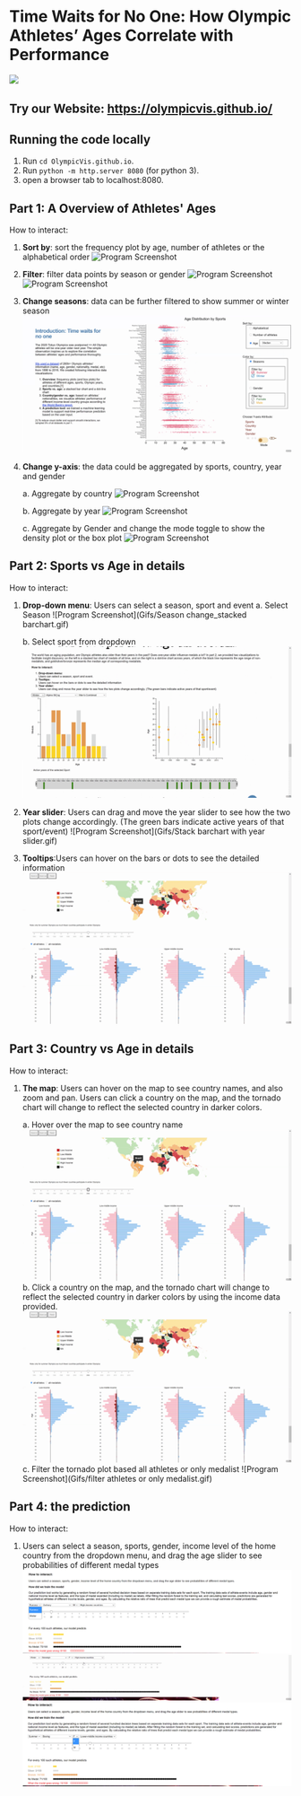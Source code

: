 # Time Waits for No One: How Olympic Athletes’ Ages Correlate with Performance
![](gif(1).gif)

Try our 
**Website:** https://olympicvis.github.io/
------
## Running the code locally
1. Run `cd OlympicVis.github.io`.
2. Run `python -m http.server 8080` (for python 3).
3. open a browser tab to localhost:8080.

## Part 1: A Overview of Athletes' Ages
How to interact:
1. __Sort by__: sort the frequency plot by age, number of athletes or the alphabetical order
![Program Screenshot](Gifs/gif_2.gif)
2. __Filter__: filter data points by season or gender
![Program Screenshot](Gifs/gif_3.gif)
![Program Screenshot](Gifs/sort_by_age_max.gif)
3. __Change seasons__: data can be further filtered to show summer or winter season 
![Program Screenshot](Gifs/filter_by_color_summer.gif)
4. __Change y-axis__: the data could be aggregated by sports, country, year and gender

   a. Aggregate by country
![Program Screenshot](Gifs/yaxis_country_change.gif)

   b. Aggregate by year
![Program Screenshot](Gifs/yaxis_year_change.gif)

   c. Aggregate by Gender and change the mode toggle to show the density plot or the box plot
![Program Screenshot](Gifs/Y-axis_Gender_change_mode.gif)

## Part 2: Sports vs Age in details
How to interact:
1. __Drop-down menu__: Users can select a season, sport and event
   a. Select Season
   ![Program Screenshot](Gifs/Season change_stacked barchart.gif)

   b. Select sport from dropdown
   ![Program Screenshot](Gifs/stacked_bar_sport_drop.gif)
2. __Year slider__: Users can drag and move the year slider to see how the two plots change accordingly. (The green bars indicate active years of that sport/event)
   ![Program Screenshot](Gifs/Stack barchart with year slider.gif)
  
3. __Tooltips__:Users can hover on the bars or dots to see the detailed information
   ![Program Screenshot](Gifs/tooltip_tornadoplot.gif)

## Part 3: Country vs Age in details 
How to interact:
1. __The map__: Users can hover on the map to see country names, and also zoom and pan.
Users can click a country on the map, and the tornado chart will change to reflect the selected country in darker colors.

   a. Hover over the map to see country name
   ![Program Screenshot](Gifs/country_with_hover_tornado_plot.gif)
   b. Click a country on the map, and the tornado chart will change to reflect the selected country in darker colors by using the income data provided.
   ![Program Screenshot](Gifs/tooltip_tornadoplot.gif)
   c. Filter the tornado plot based all athletes or only medalist
   ![Program Screenshot](Gifs/filter athletes or only medalist.gif)
   
## Part 4: the prediction
How to interact:
1. Users can select a season, sports, gender, income level of the home country from the dropdown menu, and drag the age slider to see probabilities of different medal types
   ![Program Screenshot](Gifs/predictive_1.PNG)
   ![Program Screenshot](Gifs/Predictive_model_dropdown_age.gif)
   ![Program Screenshot](Gifs/predictive_1_2.PNG)







